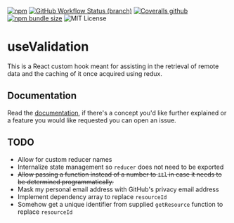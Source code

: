 [![npm](https://img.shields.io/npm/v/@alexjamesmalcolm/use-validation)](https://www.npmjs.com/package/@alexjamesmalcolm/use-validation)
[![GitHub Workflow Status (branch)](https://img.shields.io/github/workflow/status/alexjamesmalcolm/use-validation/Build%20%26%20Test)](https://github.com/alexjamesmalcolm/use-validation/actions)
[![Coveralls github](https://img.shields.io/coveralls/github/alexjamesmalcolm/use-validation)](https://coveralls.io/github/alexjamesmalcolm/use-validation)
[![npm bundle size](https://img.shields.io/bundlephobia/min/@alexjamesmalcolm/use-validation)](https://www.npmjs.com/package/@alexjamesmalcolm/use-validation)
![MIT License](https://img.shields.io/npm/l/@alexjamesmalcolm/use-validation)

# useValidation

This is a React custom hook meant for assisting in the retrieval of remote data and the caching of it once acquired using redux.

## Documentation

Read the [documentation](http://www.alexjamesmalcolm.com/use-validation/), if there's a concept you'd like further explained or a feature you would like requested you can open an issue.

## TODO

- Allow for custom reducer names
- Internalize state management so `reducer` does not need to be exported
- ~~Allow passing a function instead of a number to `ttl` in case it needs to be determined programmatically.~~
- Mask my personal email address with GitHub's privacy email address
- Implement dependency array to replace `resourceId`
- Somehow get a unique identifier from supplied `getResource` function to replace `resourceId`
